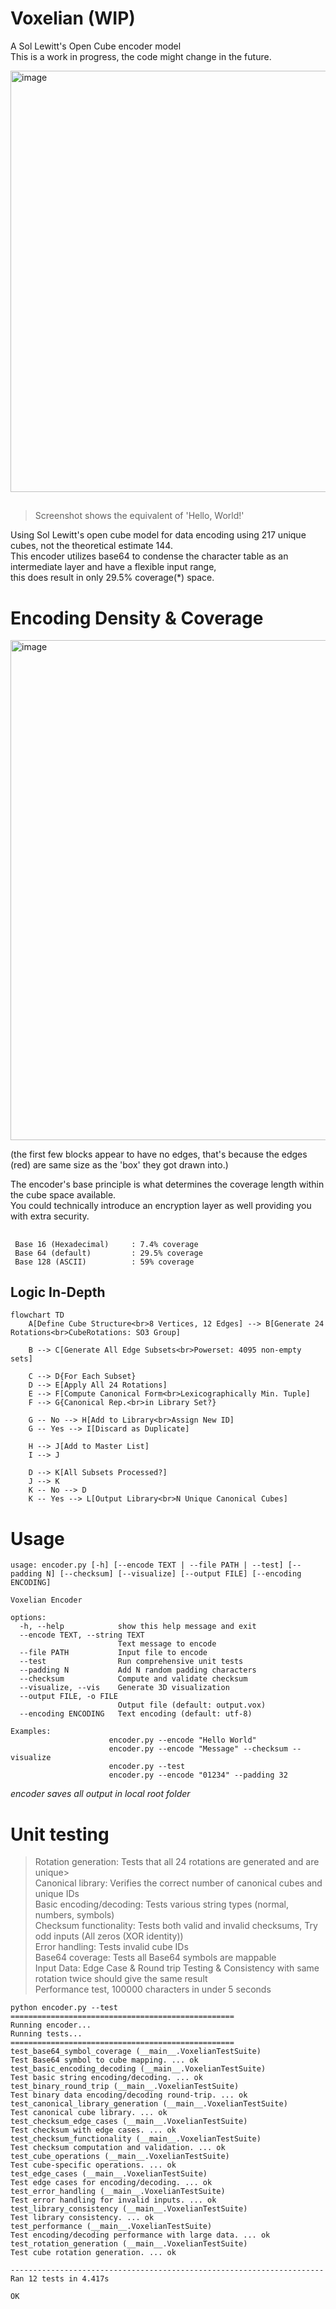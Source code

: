 # Voxelian (WIP)
A Sol Lewitt's Open Cube encoder model  
This is a work in progress, the code might change in the future.  


<img width="930" height="674" alt="image" src="https://github.com/user-attachments/assets/f6f2a905-ac3c-48d0-a63f-d6fa0bd41a52" />  

##
> Screenshot shows the equivalent of 'Hello, World!'  

Using Sol Lewitt's open cube model for data encoding using 217 unique cubes, not the theoretical estimate 144.  
This encoder utilizes base64 to condense the character table as an intermediate layer and have a flexible input range,  
this does result in only 29.5% coverage(*) space.  

# Encoding Density & Coverage

<img width="800" alt="image" src="https://github.com/user-attachments/assets/82a1a797-5720-4267-a7f2-4f058ef2332d" />   
  
(the first few blocks appear to have no edges, that's because the edges (red) are same size as the 'box' they got drawn into.)

The encoder's base principle is what determines the coverage length within the cube space available.  
You could technically introduce an encryption layer as well providing you with extra security.  

##
```
 Base 16 (Hexadecimal)     : 7.4% coverage
 Base 64 (default)         : 29.5% coverage
 Base 128 (ASCII)          : 59% coverage
```

## Logic In-Depth

```mermaid
flowchart TD
    A[Define Cube Structure<br>8 Vertices, 12 Edges] --> B[Generate 24 Rotations<br>CubeRotations: SO3 Group]

    B --> C[Generate All Edge Subsets<br>Powerset: 4095 non-empty sets]

    C --> D{For Each Subset}
    D --> E[Apply All 24 Rotations]
    E --> F[Compute Canonical Form<br>Lexicographically Min. Tuple]
    F --> G{Canonical Rep.<br>in Library Set?}

    G -- No --> H[Add to Library<br>Assign New ID]
    G -- Yes --> I[Discard as Duplicate]
    
    H --> J[Add to Master List]
    I --> J

    D --> K[All Subsets Processed?]
    J --> K
    K -- No --> D
    K -- Yes --> L[Output Library<br>N Unique Canonical Cubes]
```

# Usage
```
usage: encoder.py [-h] [--encode TEXT | --file PATH | --test] [--padding N] [--checksum] [--visualize] [--output FILE] [--encoding ENCODING]

Voxelian Encoder

options:
  -h, --help            show this help message and exit
  --encode TEXT, --string TEXT
                        Text message to encode
  --file PATH           Input file to encode
  --test                Run comprehensive unit tests
  --padding N           Add N random padding characters
  --checksum            Compute and validate checksum
  --visualize, --vis    Generate 3D visualization
  --output FILE, -o FILE
                        Output file (default: output.vox)
  --encoding ENCODING   Text encoding (default: utf-8)

Examples:
                      encoder.py --encode "Hello World"
                      encoder.py --encode "Message" --checksum --visualize
                      encoder.py --test
                      encoder.py --encode "01234" --padding 32

```

*encoder saves all output in local root folder*

# Unit testing

> Rotation generation: Tests that all 24 rotations are generated and are unique>  
> Canonical library: Verifies the correct number of canonical cubes and unique IDs  
> Basic encoding/decoding: Tests various string types (normal, numbers, symbols)  
> Checksum functionality: Tests both valid and invalid checksums, Try odd inputs (All zeros (XOR identity))  
> Error handling: Tests invalid cube IDs  
> Base64 coverage: Tests all Base64 symbols are mappable  
> Input Data: Edge Case & Round trip Testing & Consistency with same rotation twice should give the same result  
> Performance test, 100000 characters in under 5 seconds  
    
```
python encoder.py --test
==================================================
Running encoder...
Running tests...
==================================================
test_base64_symbol_coverage (__main__.VoxelianTestSuite)
Test Base64 symbol to cube mapping. ... ok
test_basic_encoding_decoding (__main__.VoxelianTestSuite)
Test basic string encoding/decoding. ... ok
test_binary_round_trip (__main__.VoxelianTestSuite)
Test binary data encoding/decoding round-trip. ... ok
test_canonical_library_generation (__main__.VoxelianTestSuite)
Test canonical cube library. ... ok
test_checksum_edge_cases (__main__.VoxelianTestSuite)
Test checksum with edge cases. ... ok
test_checksum_functionality (__main__.VoxelianTestSuite)
Test checksum computation and validation. ... ok
test_cube_operations (__main__.VoxelianTestSuite)
Test cube-specific operations. ... ok
test_edge_cases (__main__.VoxelianTestSuite)
Test edge cases for encoding/decoding. ... ok
test_error_handling (__main__.VoxelianTestSuite)
Test error handling for invalid inputs. ... ok
test_library_consistency (__main__.VoxelianTestSuite)
Test library consistency. ... ok
test_performance (__main__.VoxelianTestSuite)
Test encoding/decoding performance with large data. ... ok
test_rotation_generation (__main__.VoxelianTestSuite)
Test cube rotation generation. ... ok

----------------------------------------------------------------------
Ran 12 tests in 4.417s

OK
```

